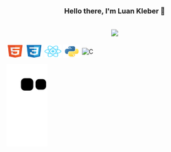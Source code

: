 <div align="center">
  <h3>Hello there, I'm Luan Kleber 👋</h3>
  <div style="display: inline_block"><br>
  <img src="http://github-readme-streak-stats.herokuapp.com?user=luankleber&theme=tokyonight&date_format=M%20j%5B%2C%20Y%5D"/>
</div>
  
<div align="left">
  <div style="display: inline_block"><br>
  <img align="center" alt="HTML" height="30" width="40" src="https://raw.githubusercontent.com/devicons/devicon/master/icons/html5/html5-original.svg">
  <img align="center" alt="CSS" height="30" width="40" src="https://raw.githubusercontent.com/devicons/devicon/master/icons/css3/css3-original.svg">
  <img align="center" alt="React" height="30" width="40" src="https://raw.githubusercontent.com/devicons/devicon/master/icons/react/react-original.svg">
  <img align="center" alt="Python" height="30" width="40" src="https://raw.githubusercontent.com/devicons/devicon/master/icons/python/python-original.svg">
  <img align="center" alt="C" width="30px" height="30px"  src="https://cdn.iconscout.com/icon/free/png-512/c-programming-569564.png">
</div>
  
   ![Snake animation](https://github.com/luankleber/luankleber/blob/output/github-contribution-grid-snake.svg)
